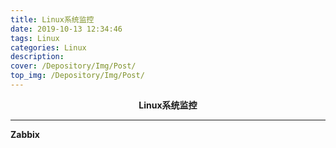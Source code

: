 ```yaml
---
title: Linux系统监控
date: 2019-10-13 12:34:46
tags: Linux
categories: Linux
description: 
cover: /Depository/Img/Post/
top_img: /Depository/Img/Post/
---
```


**<center>Linux系统监控</center>**

---

**Zabbix**

